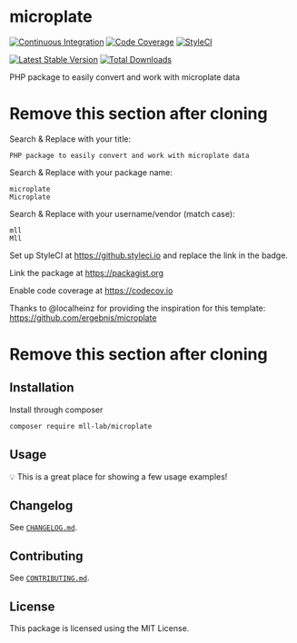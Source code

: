 # microplate

[![Continuous Integration](https://github.com/mll-lab/microplate/workflows/Continuous%20Integration/badge.svg)](https://github.com/mll-lab/microplate/actions)
[![Code Coverage](https://codecov.io/gh/mll-lab/microplate/branch/master/graph/badge.svg)](https://codecov.io/gh/mll-lab/microplate)
[![StyleCI](https://github.styleci.io/repos/207373158/shield?branch=master)](https://github.styleci.io/repos/207373158)

[![Latest Stable Version](https://poser.pugx.org/mll-lab/microplate/v/stable)](https://packagist.org/packages/mll-lab/microplate)
[![Total Downloads](https://poser.pugx.org/mll-lab/microplate/downloads)](https://packagist.org/packages/mll-lab/microplate)

PHP package to easily convert and work with microplate data

# Remove this section after cloning

Search & Replace with your title:

```
PHP package to easily convert and work with microplate data
```

Search & Replace with your package name:

```
microplate
Microplate
```

Search & Replace with your username/vendor (match case):

```
mll
Mll
```

Set up StyleCI at https://github.styleci.io and replace the link in the badge.

Link the package at https://packagist.org

Enable code coverage at https://codecov.io

Thanks to @localheinz for providing the inspiration for this template: https://github.com/ergebnis/microplate

# Remove this section after cloning

## Installation

Install through composer

```sh
composer require mll-lab/microplate
```

## Usage

:bulb: This is a great place for showing a few usage examples!

## Changelog

See [`CHANGELOG.md`](CHANGELOG.md).

## Contributing

See [`CONTRIBUTING.md`](.github/CONTRIBUTING.md).

## License

This package is licensed using the MIT License.
